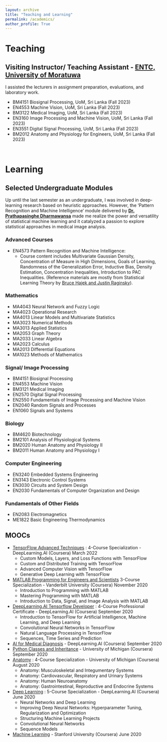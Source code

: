 ```yaml
---
layout: archive
title: "Teaching and Learning"
permalink: /academics/
author_profile: True
---
```


<!-- You can also find my articles on my <a href="https://scholar.google.com/citations?user=JAq7DWcAAAAJ&hl=en">Google Scholar profile</a>. -->

# Teaching
## Visiting Instructor/ Teaching Assistant - <a href="https://ent.uom.lk/"> ENTC, University of Moratuwa</a>
I assisted the lecturers in assignment preparation, evaluations, and laboratory work.
* BM4151 Biosignal Processing, UoM, Sri Lanka (Fall 2023)
* EN4553 Machine Vision, UoM, Sri Lanka (Fall 2023)
* BM3122 Medical Imaging, UoM, Sri Lanka (Fall 2023)
* EN3160 Image Processing and Machine Vision, UoM, Sri Lanka (Fall 2023)
* EN3551 Digital Signal Processing, UoM, Sri Lanka (Fall 2023)
* BM2012 Anatomy and Physiology for Engineers, UoM, Sri Lanka (Fall 2023)


&nbsp;  


# Learning
## Selected Undergraduate Modules
Up until the last semester as an undergraduate, I was involved in deep-learning research based on heuristic approaches. However, the ‘Pattern Recognition and Machine Intelligence’ module delivered by <a href = 'https://scholar.google.com/citations?user=4-S204cAAAAJ&hl=en'><b>Dr. Prathapasinghe Dharmawansa</b></a> made me realize the power and versatility of statistical machine learning and it catalyzed a passion to explore statistical approaches in medical image analysis. 

### Advanced Courses
* EN4573 Pattern Recognition and Machine Intelligence:
  - Course content includes Multivariate Gaussian Density, Concentration of Measure in High Dimensions, Goals of Learning, Randomness of the Generalization Error, Inductive Bias, Density Estimation, Concentration Inequalities, Introduction to PAC Inequalities. (Reference materials are mostly from Statistical Learning Theory by <a href="http://maxim.ece.illinois.edu/teaching/SLT/"> Bruce Hajek and Justin Raginsky</a>).

  
### Mathematics
* MA4043 Neural Network and Fuzzy Logic
* MA4023 Operational Research
* MA4013 Linear Models and Multivariate Statistics
* MA3023 Numerical Methods
* MA3013 Applied Statistics
* MA2053 Graph Theory
* MA2033 Linear Algebra 
* MA2023 Calculus
* MA2013 Differential Equations
* MA1023 Methods of Mathematics
  
### Signal/ Image Processing
* BM4151 Biosignal Processing
* EN4553 Machine Vision
* BM3121 Medical Imaging
* EN2570 Digital Signal Processing
* EN2550 Fundamentals of Image Processing and Machine Vision
* EN2040 Random Signals and Processes
* EN1060 Signals and Systems

### Biology 
* BM4620 Biotechnology
* BM2101 Analysis of Physiological Systems
* BM2020 Human Anatomy and Physiology II
* BM2011 Human Anatomy and Physiology I
  
### Computer Engineering
* EN3240 Embedded Systems Engineering
* EN3143 Electronic Control Systems
* EN3030 Circuits and System Design
* EN2030 Fundamentals of Computer Organization and Design

### Fundamentals of Other Fields
* EN2083 Electromagnetics
* ME1822 Basic Engineering Thermodynamics

## MOOCs 
* <a href = 'https://www.coursera.org/account/accomplishments/specialization/certificate/M3RANNZQC3Q8'>TensorFlow Advanced Techniques</a> : 4-Course Specialization - DeepLearning.AI (Coursera) March 2022
  - Custom Models, Layers, and Loss Functions with TensorFlow
  - Custom and Distributed Training with TensorFlow
  - Advanced Computer Vision with TensorFlow
  - Generative Deep Learning with TensorFlow
* <a href = 'https://www.coursera.org/account/accomplishments/specialization/certificate/D4MLKAHSF2VH'>MATLAB Programming for Engineers and Scientists</a> 3-Course Specialization - Vanderbilt University (Coursera) November 2020
  - Introduction to Programming with MATLAB
  - Mastering Programming with MATLAB
  - Introduction to Data, Signal, and Image Analysis with MATLAB
* <a href = 'https://www.coursera.org/account/accomplishments/specialization/certificate/NFRTDHJAJ3NC'>DeepLearning.AI Tensorflow Developer</a> : 4-Course Professional Certificate - DeepLearning.AI (Coursera) September 2020
  - Introduction to TensorFlow for Artificial Intelligence, Machine Learning, and Deep Learning
  - Convolutional Neural Networks in TensorFlow
  - Natural Language Processing in TensorFlow
  - Sequences, Time Series and Prediction
* <a href = 'https://www.coursera.org/account/accomplishments/certificate/WM9LGNA8JQUX'>AI for Medical Diagnosis</a> - DeepLearning.AI (Coursera) September 2020
* <a href = 'https://www.coursera.org/account/accomplishments/certificate/CKH6JX4DTB7J'>Python Classes and Inheritance</a> - University of Michigan (Coursera) September 2020
* <a href = 'https://www.coursera.org/account/accomplishments/specialization/certificate/SYMCXBA626HE'>Anatomy</a> : 4-Course Specialization - University of Michigan (Coursera) August 2020
  - Anatomy: Musculoskeletal and Integumentary Systems
  - Anatomy: Cardiovascular, Respiratory and Urinary Systems
  - Anatomy: Human Neuroanatomy
  - Anatomy: Gastrointestinal, Reproductive and Endocrine Systems
* <a href = 'https://www.coursera.org/account/accomplishments/specialization/certificate/UVT4K788MXAV'>Deep Learning</a> : 5-Course Specialization - DeepLearning.AI (Coursera) June 2020
  - Neural Networks and Deep Learning
  - Improving Deep Neural Networks: Hyperparameter Tuning, Regularization and Optimization
  - Structuring Machine Learning Projects
  - Convolutional Neural Networks
  - Sequence Models
* <a href = 'https://www.coursera.org/account/accomplishments/certificate/VVPG9TKNVZ4D'>Machine Learning</a> - Stanford University (Coursera) June 2020
